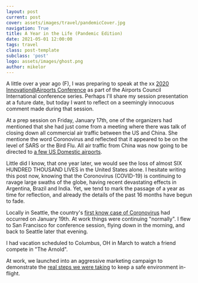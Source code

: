 ```yaml
---
layout: post
current: post
cover: assets/images/travel/pandemicCover.jpg
navigation: True
title: A Year in the Life (Pandemic Edition)
date: 2021-05-01 12:00:00
tags: travel
class: post-template
subclass: 'post'
logo: assets/images/ghost.png
author: mikelor
---
```

A little over a year ago (F), I was preparing to speak at the xx [2020 Innovation@Airports Conference](https://airportscouncil.org/conference/2020-innovation-at-airports/) as part of the Airports Council International conference series. Perhaps I'll share my session presentation at a future date, but today I want to reflect on a seemingly innocuous comment made during that session.

At a prep session on Friday, January 17th, one of the organizers had mentioned that she had just come from a meeting where there was talk of closing down all commercial air traffic between the US and China. She mentione the word Coronovirus and reflected that it appeared to be on the level of SARS or the Bird Flu. All air traffic from China was now going to be directed to [a few US Domestic airports](https://www.dhs.gov/news/2020/02/02/dhs-issues-supplemental-instructions-inbound-flights-individuals-who-have-been-china).

Little did I know, that one year later, we would see the loss of almost SIX HUNDRED THOUSAND LIVES in the United States alone. I hesitate writing this post now, knowing that the Coronovirus (COVID-19) is continuing to ravage large swaths of the globe, having recent devastating effects in Argentina, Brazil and India. Yet, we tend to mark the passage of a year as time for reflection, and already the details of the past 16 months have begun to fade.

Locally in Seattle, the country's [first know case of Coronovirus](https://www.seattletimes.com/seattle-news/health/case-of-wuhan-coronavirus-detected-in-washington-state-first-in-united-states/) had occurred on January 19th. At work things were continuing "normally". I flew to San Francisco for conference session, flying down in the morning, and back to Seattle later that evening.

I had vacation scheduled to Columbus, OH in March to watch a friend compete in "The Arnold". 

At work, we launched into an aggressive marketing campaign to demonstrate the [real steps we were taking](http://web.archive.org/web/20200315035953/https://blog.alaskaair.com/coronavirus/) to keep a safe environment in-flight.